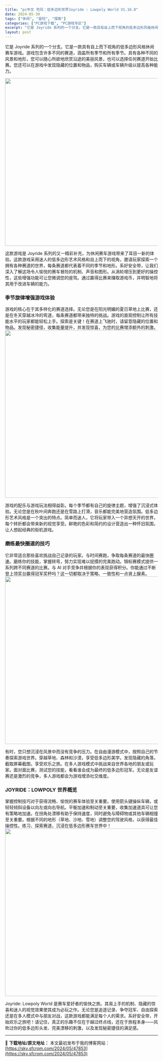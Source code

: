 ```yaml
---
title: "pc中文 兜风：低多边形世界Joyride : Lowpoly World V1.16.0"
date: 2024-05-30
tags: ["休闲", "冒险", "探索"]
categories: ["PC游戏下载", "PC游戏专区"]
excerpt: "它是 Joyride 系列的一个分支。它是一款具有自上而下视角的低多边形风格休闲赛车游戏。游戏包含许多不同的赛道，涵盖所有季节和所有季节。具有各种不同的风景和地形，您可以随心所欲地欣赏沿途的美丽风景，也可以选择任何赛道开始比赛。您还可以在游戏中发现隐藏的位置和物品，购买车辆或车辆升级以提高各种能力。&hellip;"
layout: post
---
```


它是 Joyride 系列的一个分支。它是一款具有自上而下视角的低多边形风格休闲赛车游戏。游戏包含许多不同的赛道，涵盖所有季节和所有季节。具有各种不同的风景和地形，您可以随心所欲地欣赏沿途的美丽风景，也可以选择任何赛道开始比赛。您还可以在游戏中发现隐藏的位置和物品，购买车辆或车辆升级以提高各种能力。

<img class="aligncenter size-full wp-image-47857" src="https://sky.sfcrom.com/wp-content/uploads/2024/05/2024053010415639.jpg" alt="" width="1000" height="550" />

<span>这款游戏是 Joyride 系列的又一精彩补充，为休闲赛车游戏带来了耳目一新的体验。这款游戏采用迷人的低多边形艺术风格和自上而下的视角，邀请玩家探索一个拥有各种赛道的世界，每条赛道都代表着不同的季节和地形。系好安全带，让我们深入了解这场令人愉悦的赛车冒险的机制、声音和图形。从涡轮增压到更好的操控性，这些增强功能可让您微调您的座驾。通过赢得比赛来赚取游戏币，并明智地将其用于改进车辆的能力。</span>
<h3><span>季节旋律增强游戏体验</span></h3>
<span>游戏的核心在于其多样化的赛道选择。无论您是在阳光明媚的夏日草地上比赛，还是在冬天穿越冰冷的弯道，每条赛道都带来独特的挑战。游戏的直观控制让所有技能水平的玩家都能轻松上手。探索是关键！在赛道上飞驰时，请留意隐藏的位置和物品。发现秘密捷径，收集能量提升，并发现惊喜，为您的比赛增添额外的刺激。</span>

<img class="aligncenter size-full wp-image-47856" src="https://sky.sfcrom.com/wp-content/uploads/2024/05/2024053010415520.jpg" alt="" width="1000" height="550" />

<span>游戏的配乐与游戏玩法相得益彰。每个季节都有自己的旋律主题，增强了沉浸式体验。无论您是在秋叶间奔跑还是在雪路上打滑，音乐都能完美地营造氛围。低多边形艺术风格是一个突出的特点。简单而迷人，它将玩家带入一个异想天开的世界，每个转折都会带来新的视觉享受。鲜艳的色彩和简约的设计营造出一种怀旧氛围，让人想起经典的街机游戏。</span>
<h3><span>磨练最快圈速的技巧</span></h3>
<span>它非常适合那些喜欢挑战自己记录的玩家。与时间赛跑，争取每条赛道的最快圈速。磨练你的技能，掌握转弯，努力实现难以捉摸的完美跑动。锦标赛模式提供一系列跨不同赛道的比赛。与 AI 对手竞争并根据你的表现获得积分。你能通过不断登上领奖台赢得冠军奖杯吗？这一切都取决于策略、一致性和一点肾上腺素。</span>

<img class="aligncenter size-full wp-image-47855" src="https://sky.sfcrom.com/wp-content/uploads/2024/05/2024053010415459.jpg" alt="" width="1000" height="550" />

<span>有时，您只想沉浸在风景中而没有竞争的压力。在自由漫游模式中，按照自己的节奏探索游戏世界。穿越草地、森林和沙漠，享受低多边形美学。发现隐藏的角落，截取屏幕截图，享受欢乐之旅。在多人游戏模式中挑战来自世界各地的朋友或玩家。面对面比赛，测试您的技能，看看谁会成为最终的低多边形冠军。无论是友谊赛还是激烈的竞争，多人游戏都会为游戏增添社交维度。</span>
<h3><span>JOYRIDE：LOWPOLY 世界概览</span></h3>
<span>掌握控制技巧对于获得流畅、愉悦的赛车体验至关重要。使用箭头键操纵车辆，或轻轻倾斜设备以向左或向右导航。平衡加速和制动至关重要，收集加速道具可让您有策略地加速。在拐角处漂移有助于保持速度，同时避免与障碍物或其他车辆相撞至关重要。根据不同的地形（草地、沙地、雪地）调整您的驾驶风格，以获得最佳操控性。练习、探索赛道，沉浸在低多边形赛车世界中！</span>

<img class="aligncenter size-full wp-image-47854" src="https://sky.sfcrom.com/wp-content/uploads/2024/05/2024053010415335.jpg" alt="" width="1000" height="550" />

Joyride: Lowpoly World 是赛车爱好者的愉快之旅。其易上手的机制、隐藏的惊喜和迷人的视觉效果使其成为必玩之作。无论您是追逐记录、争夺冠军、自由探索还是在多人模式中与朋友对战，这款游戏都能满足每个人的需求。系好安全带，开始欢乐之旅吧！请记住，真正的乐趣不仅在于越过终点线，还在于旅程本身——风吹过你的低多边形头发、完美漂移的刺激，以及发现秘密捷径的满足感。

---
📖 **下载地址/原文地址：** 本文最初发布于我的博客网站：[https://sky.sfcrom.com/2024/05/47853](https://sky.sfcrom.com/2024/05/47853)
